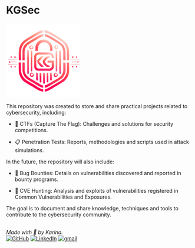 # KGSec

![Logo](kgseclogo.png) </br>

This repository was created to store and share practical projects related to cybersecurity, including:

- 🚩 CTFs (Capture The Flag): Challenges and solutions for security competitions.

 - 📋 Penetration Tests: Reports, methodologies and scripts used in attack simulations.

In the future, the repository will also include:

- 🐞 Bug Bounties: Details on vulnerabilities discovered and reported in bounty programs.

- 🏹 CVE Hunting: Analysis and exploits of vulnerabilities registered in Common Vulnerabilities and Exposures.

The goal is to document and share knowledge, techniques and tools to contribute to the cybersecurity community. </br></br>

*Made with 💜 by Karina.* </br>
[![GitHub](https://skillicons.dev/icons?i=github&theme=dark)](https://www.github.com/KarinaGante/)
[![LinkedIn](https://skillicons.dev/icons?i=linkedin&theme=dark)](https://www.linkedin.com/in/karina-gante/)
[![gmail](https://skillicons.dev/icons?i=gmail&theme=dark)](mailto:karina.g@aluno.ifsp.edu.br)
